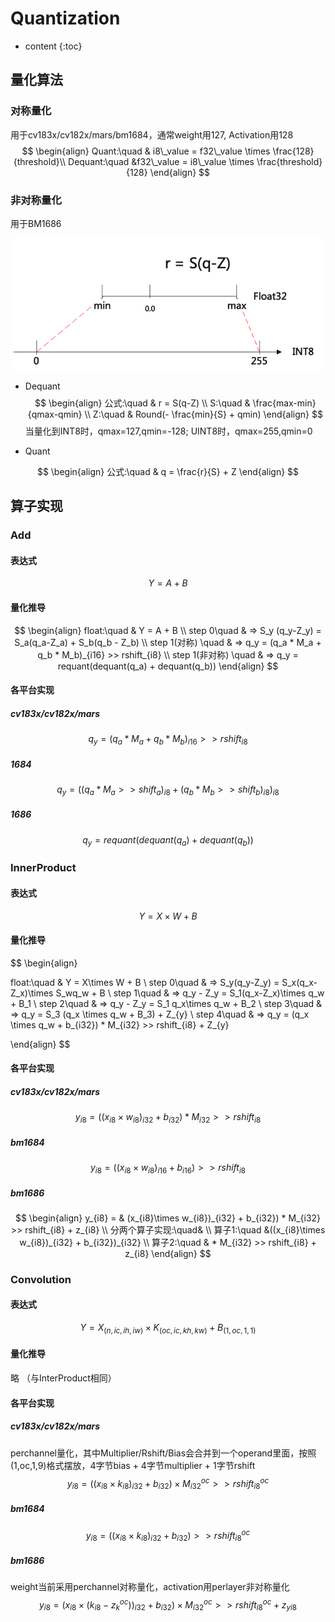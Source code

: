 # Quantization

* content
{:toc}


## 量化算法

### 对称量化

用于cv183x/cv182x/mars/bm1684，通常weight用127, Activation用128
$$
\begin{align}
Quant:\quad & i8\_value = f32\_value \times \frac{128}{threshold}\\
Dequant:\quad &f32\_value = i8\_value \times \frac{threshold}{128}
\end{align}
$$

### 非对称量化

用于BM1686

![](./assets/quant_asym.png)

* Dequant
  $$
  \begin{align}
  公式:\quad & r = S(q-Z) \\
  S:\quad & \frac{max-min}{qmax-qmin} \\
  Z:\quad & Round(- \frac{min}{S} + qmin)
  \end{align}
  $$
  当量化到INT8时，qmax=127,qmin=-128; UINT8时，qmax=255,qmin=0

* Quant

$$
\begin{align}
公式:\quad & q = \frac{r}{S} + Z
\end{align}
$$

## 算子实现

### Add

#### 表达式

$$
Y = A + B
$$

#### 量化推导

$$
\begin{align}
float:\quad & Y = A + B \\
step 0\quad & => S_y (q_y-Z_y) = S_a(q_a-Z_a) + S_b(q_b - Z_b) \\
step 1(对称) \quad & => q_y = (q_a * M_a + q_b * M_b)_{i16} >> rshift_{i8} \\
step 1(非对称) \quad & => q_y = requant(dequant(q_a) + dequant(q_b))
\end{align}
$$



#### 各平台实现

##### cv183x/cv182x/mars

$$
q_y = (q_a * M_a + q_b * M_b)_{i16} >> rshift_{i8}
$$


##### 1684

$$
q_y = ((q_a * M_a >> shift_a)_{i8} + (q_b * M_b >> shift_b)_{i8})_{i8}
$$


##### 1686

$$
q_y = requant(dequant(q_a) + dequant(q_b))
$$




### InnerProduct

#### 表达式

$$
Y = X\times W + B
$$

#### 量化推导

$$
\begin{align}

float:\quad & Y = X\times W + B \\
step 0\quad & => S_y(q_y-Z_y) = S_x(q_x-Z_x)\times S_wq_w + B \\
step 1\quad & => q_y - Z_y = S_1(q_x-Z_x)\times q_w + B_1 \\
step 2\quad & => q_y - Z_y = S_1 q_x\times q_w  + B_2 \\
step 3\quad & => q_y = S_3 (q_x \times q_w + B_3) + Z_{y} \\
step 4\quad & => q_y = (q_x \times q_w + b_{i32}) * M_{i32} >> rshift_{i8} + Z_{y}

\end{align}
$$


#### 各平台实现

##### cv183x/cv182x/mars

$$
y_{i8} = ((x_{i8}\times w_{i8})_{i32} + b_{i32}) * M_{i32} >> rshift_{i8}
$$

##### bm1684

$$
y_{i8} = ((x_{i8}\times w_{i8})_{i16} + b_{i16}) >> rshift_{i8}
$$

##### bm1686

$$
\begin{align}
y_{i8} = & (x_{i8}\times w_{i8})_{i32} + b_{i32}) * M_{i32} >> rshift_{i8} + z_{i8} \\
分两个算子实现:\quad& \\
算子1:\quad &((x_{i8}\times w_{i8})_{i32} + b_{i32})_{i32} \\
算子2:\quad & * M_{i32} >> rshift_{i8} + z_{i8}
\end{align}
$$



### Convolution

#### 表达式

$$
Y = X_{(n,ic,ih,iw)}\times K_{(oc,ic,kh,kw)} + B_{(1,oc,1,1)}
$$

#### 量化推导

略 （与InterProduct相同）

#### 各平台实现

##### cv183x/cv182x/mars

perchannel量化，其中Multiplier/Rshift/Bias会合并到一个operand里面，按照(1,oc,1,9)格式摆放，4字节bias + 4字节multiplier + 1字节rshift
$$
y_{i8} = ((x_{i8}\times k_{i8})_{i32}+b_{i32})\times M_{i32}^{oc} >> rshift_{i8}^{oc}
$$

##### bm1684

$$
y_{i8} = ((x_{i8}\times k_{i8})_{i32}+b_{i32})>> rshift_{i8}^{oc}
$$

##### bm1686

weight当前采用perchannel对称量化，activation用perlayer非对称量化
$$
y_{i8} = (x_{i8}\times (k_{i8}-z_{k}^{oc}))_{i32}+b_{i32})\times M_{i32}^{oc} >> rshift_{i8}^{oc} + z_{yi8}
$$

